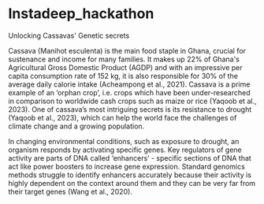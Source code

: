 # Instadeep_hackathon
Unlocking Cassavas' Genetic secrets

Cassava (Manihot esculenta) is the main food staple in Ghana, crucial for sustenance and income for many families. It makes up 22% of Ghana's Agricultural Gross Domestic Product (AGDP) and with an impressive per capita
consumption rate of 152 kg, it is also responsible for 30% of the average daily calorie intake (Acheampong et al., 2021). Cassava is a prime example of an ‘orphan crop’, i.e. crops which have been under-researched in
comparison to worldwide cash crops such as maize or rice (Yaqoob et al., 2023). One of cassava’s most intriguing secrets is its resistance to drought (Yaqoob et al., 2023), which can help the world face the challenges of
climate change and a growing population.

In changing environmental conditions, such as exposure to drought, an organism responds by activating specific genes. Key regulators of gene activity are parts of DNA called ‘enhancers’ - specific sections of DNA that act
like power boosters to increase gene expression. Standard genomics methods struggle to identify enhancers accurately because their activity is highly dependent on the context around them and they can be very far from their
target genes (Wang et al., 2020).
